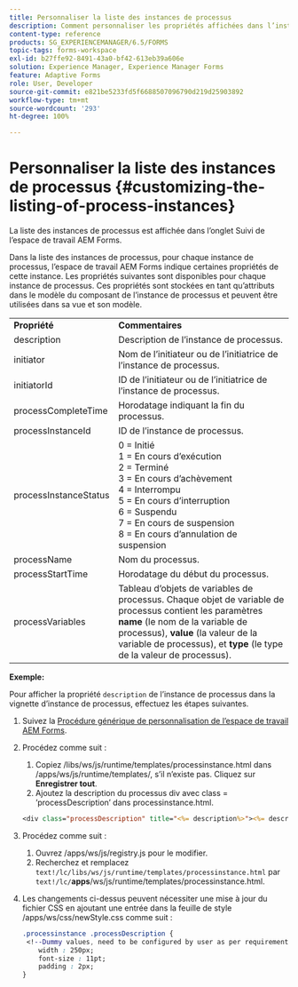 ```yaml
---
title: Personnaliser la liste des instances de processus
description: Comment personnaliser les propriétés affichées dans l’instance de processus dans l’espace de travail AEM Forms.
content-type: reference
products: SG_EXPERIENCEMANAGER/6.5/FORMS
topic-tags: forms-workspace
exl-id: b27ffe92-8491-43a0-bf42-613eb39a606e
solution: Experience Manager, Experience Manager Forms
feature: Adaptive Forms
role: User, Developer
source-git-commit: e821be5233fd5f6688507096790d219d25903892
workflow-type: tm+mt
source-wordcount: '293'
ht-degree: 100%

---
```


# Personnaliser la liste des instances de processus {#customizing-the-listing-of-process-instances}

La liste des instances de processus est affichée dans l’onglet Suivi de l’espace de travail AEM Forms.

Dans la liste des instances de processus, pour chaque instance de processus, l’espace de travail AEM Forms indique certaines propriétés de cette instance. Les propriétés suivantes sont disponibles pour chaque instance de processus. Ces propriétés sont stockées en tant qu’attributs dans le modèle du composant de l’instance de processus et peuvent être utilisées dans sa vue et son modèle.

<table>
 <tbody>
  <tr>
   <td><strong>Propriété</strong></td>
   <td><strong>Commentaires</strong></td>
  </tr>
  <tr>
   <td>description</td>
   <td>Description de l’instance de processus.</td>
  </tr>
  <tr>
   <td>initiator</td>
   <td>Nom de l’initiateur ou de l’initiatrice de l’instance de processus.</td>
  </tr>
  <tr>
   <td>initiatorId</td>
   <td>ID de l’initiateur ou de l’initiatrice de l’instance de processus.</td>
  </tr>
  <tr>
   <td>processCompleteTime</td>
   <td>Horodatage indiquant la fin du processus.</td>
  </tr>
  <tr>
   <td>processInstanceId</td>
   <td>ID de l’instance de processus.</td>
  </tr>
  <tr>
   <td>processInstanceStatus</td>
   <td>0 = Initié<br /> 1 = En cours d’exécution<br /> 2 = Terminé<br /> 3 = En cours d’achèvement<br /> 4 = Interrompu<br /> 5 = En cours d’interruption<br /> 6 = Suspendu<br /> 7 = En cours de suspension<br /> 8 = En cours d’annulation de suspension</td>
  </tr>
  <tr>
   <td>processName</td>
   <td>Nom du processus.</td>
  </tr>
  <tr>
   <td>processStartTime</td>
   <td>Horodatage du début du processus.</td>
  </tr>
  <tr>
   <td>processVariables</td>
   <td>Tableau d’objets de variables de processus. Chaque objet de variable de processus contient les paramètres <strong>name</strong> (le nom de la variable de processus), <strong>value</strong> (la valeur de la variable de processus), et<strong> type</strong> (le type de la valeur de processus).</td>
  </tr>
 </tbody>
</table>

**Exemple:**

Pour afficher la propriété `description` de l’instance de processus dans la vignette d’instance de processus, effectuez les étapes suivantes.

1. Suivez la [Procédure générique de personnalisation de l’espace de travail AEM Forms](/help/forms/using/generic-steps-html-workspace-customization.md).
1. Procédez comme suit :

   1. Copiez /libs/ws/js/runtime/templates/processinstance.html dans /apps/ws/js/runtime/templates/, s’il n’existe pas. Cliquez sur **Enregistrer tout**.
   1. Ajoutez la description du processus div avec class = ’processDescription’ dans processinstance.html.

   ```jsp
   <div class="processDescription" title="<%= description%>"><%= description%></div>
   ```

1. Procédez comme suit :

   1. Ouvrez /apps/ws/js/registry.js pour le modifier.
   1. Recherchez et remplacez `text!/lc/libs/ws/js/runtime/templates/processinstance.html` par `text!/lc/`**apps**/ws/js/runtime/templates/processinstance.html.

1. Les changements ci-dessus peuvent nécessiter une mise à jour du fichier CSS en ajoutant une entrée dans la feuille de style /apps/ws/css/newStyle.css comme suit :

   ```css
   .processinstance .processDescription {
    <!--Dummy values, need to be configured by user as per requirement and user can add or delete any property depending upon requirement-->
       width : 250px;
       font-size : 11pt;
       padding : 2px;
   }
   ```
